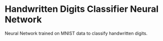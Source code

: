 # Handwritten Digits Classifier Neural Network
Neural Network trained on MNIST data to classify handwritten digits.
